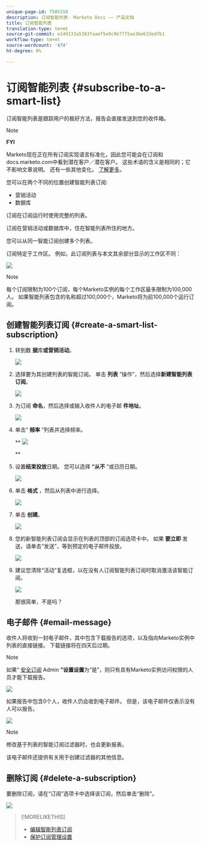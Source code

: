 ```yaml
---
unique-page-id: 7505310
description: 订阅智能列表- Marketo Docs —— 产品文档
title: 订阅智能列表
translation-type: tm+mt
source-git-commit: e149133a5383faaef5e9c9b7775ae36e633ed7b1
workflow-type: tm+mt
source-wordcount: '474'
ht-degree: 0%

---
```



# 订阅智能列表 {#subscribe-to-a-smart-list}

订阅智能列表是跟踪用户的极好方法，报告会直接发送到您的收件箱。

>[!NOTE]
>
>**FYI**
>
>Marketo现在正在所有订阅实现语言标准化，因此您可能会在订阅和docs.marketo.com中看到潜在客户／潜在客户。 这些术语的含义是相同的；它不影响文章说明。 还有一些其他变化。 [了解更多](http://docs.marketo.com/display/DOCS/Updates+to+Marketo+Terminology)。

您可以在两个不同的位置创建智能列表订阅:

* 营销活动
* 数据库

订阅在订阅运行时使用完整的列表。

订阅在营销活动或数据库中，住在智能列表所住的地方。

您可以从同一智能订阅创建多个列表。

订阅特定于工作区。 例如，此订阅列表与本文其余部分显示的工作区不同：

![](assets/one.png)

>[!NOTE]
>
>每个订阅限制为100个订阅，每个Marketo实例的每个工作区最多限制为100,000人。 如果智能列表包含的名称超过100,000个，Marketo将为前100,000个运行订阅。

## 创建智能列表订阅 {#create-a-smart-list-subscription}

1. 转到数 **据**&#x200B;库&#x200B;**或营销活动**。

   ![](assets/db.png)

1. 选择要为其创建列表的智能订阅。 单击 **列表** “操作”，然后选择**新建智能列表订阅**。

   ![](assets/three.png)

1. 为订阅 **命名**，然后选择或输入收件人的电子邮 **件地址**。

   ![](assets/image2015-9-14-13-3a18-3a38.png)

1. 单击“ **频率** ”列表并选择频率。

   ** ![](assets/image2015-9-14-13-3a21-3a21.png)

   **

1. 设置**结束投放**日期。 您可以选择 **“从不** ”或日历日期。

   ![](assets/image2015-9-14-13-3a23-3a37.png)

1. 单击 **格式** ，然后从列表中进行选择。

   ![](assets/image2015-9-14-13-3a25-3a25.png)

1. 单击 **创建**。

   ![](assets/image2015-9-11-15-3a58-3a4.png)

1. 您的新智能列表订阅会显示在列表的顶部的订阅选项卡中。 如果 **要立即** 发送，请单击“发送”，等到预定的电子邮件投放。

   ![](assets/eight.png)

1. 建议您清除“活动”复选框，以在没有人订阅智能列表订阅时取消激活该智能订阅。

   ![](assets/nine.png)

   那很简单，不是吗？

## 电子邮件 {#email-message}

收件人将收到一封电子邮件，其中包含下载报告的选项，以及指向Marketo实例中列表的直接链接。 下载链接将在四天后过期。

>[!NOTE]
>
>如果“ [安全订阅](secure-the-subscription-admin-setting.md) Admin **”设置设置**&#x200B;为“是”，则只有具有Marketo实例访问权限的人员才能下载报告。

![](assets/image2015-4-17-15-3a46-3a47.png)

如果报告中包含0个人，收件人仍会收到电子邮件。 但是，该电子邮件仅表示没有人可以报告。

![](assets/image2015-4-17-16-3a11-3a8.png)

>[!NOTE]
>
>修改基于列表的智能订阅过滤器时，也会更新报表。

该电子邮件还提供有关用于创建过滤器的其他信息。

## 删除订阅 {#delete-a-subscription}

要删除订阅，请在“订阅”选项卡中选择该订阅，然后单击“删除”。

![](assets/twelve.png)

>[!MORELIKETHIS]
>
>* [编辑智能列表订阅](edit-a-smart-list-subscription.md)
>* [保护订阅管理设置](secure-the-subscription-admin-setting.md)

>



